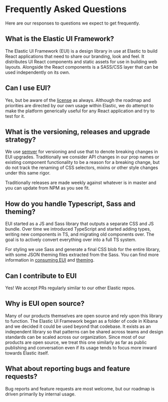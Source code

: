 # Frequently Asked Questions

Here are our responses to questions we expect to get frequently.

## What is the Elastic UI Framework?

The Elastic UI Framework (EUI) is a design library in use at Elastic to build React applications that need to share our branding, look and feel. It distributes UI React components and static assets for use in building web layouts. Alongside the React components is a SASS/CSS layer that can be used independently on its own.

## Can I use EUI?

Yes, but be aware of the [license](LICENSE.md) as always. Although the roadmap and priorities are directed by our own usage within Elastic, we do attempt to make the platform generically useful for any React application and try to test for it.

## What is the versioning, releases and upgrade strategy?

We use [semver](https://semver.org/) for versioning and use that to denote breaking changes in EUI upgrades. Traditionally we consider API changes in our prop names or existing component functionality to be a reason for a breaking change, but do not track the renaming of CSS selectors, mixins or other style changes under this same rigor.

Traditionally releases are made weekly against whatever is in master and you can update from NPM as you see fit.

## How do you handle Typescript, Sass and theming?

EUI started as a JS and Sass library that outputs a separate CSS and JS bundle. Over time we introduced TypeScript and started adding types, writing new components in TS, and migrating old components over. The goal is to actively convert everything over into a full TS system.

For styling we use Sass and generate a final CSS blob for the entire library, with some JSON theming files extracted from the Sass. You can find more information in [consuming EUI](wiki/consuming) and [theming](wiki/theming.md).

## Can I contribute to EUI

Yes! We accept PRs regularly similar to our other Elastic repos.

## Why is EUI open source?

Many of our products themselves are open source and rely upon this library to function. The Elastic UI Framework began as a folder of code in Kibana and we decided it could be used beyond that codebase. It exists as an independent library so that patterns can be shared across teams and design standards can be scaled across our organization. Since most of our products are open source, we treat this one similarly as far as public publishing and conversation even if its usage tends to focus more inward towards Elastic itself.

## What about reporting bugs and feature requests?

Bug reports and feature requests are most welcome, but our roadmap is driven primarily by internal usage.
